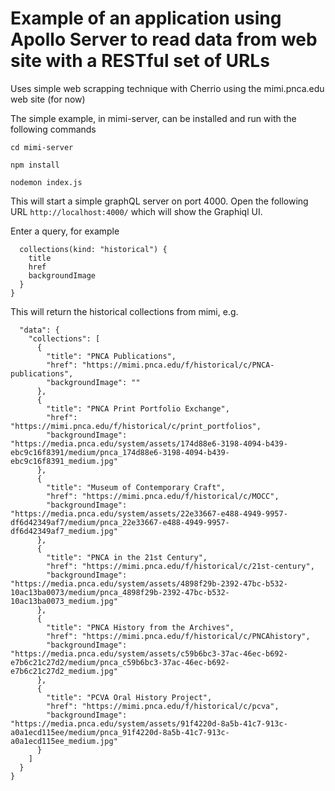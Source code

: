 # Example of an application using Apollo Server to read data from web site with a RESTful set of URLs

Uses simple web scrapping technique with Cherrio using the mimi.pnca.edu web site (for now)

The simple example, in mimi-server, can be installed and run with the following commands

```
cd mimi-server

npm install

nodemon index.js
```

This will start a simple graphQL server on port 4000.  Open the following URL `http://localhost:4000/` which will show the Graphiql UI.

Enter a query, for example

```{
  collections(kind: "historical") {
    title
    href
    backgroundImage
  }
}
```

This will return the historical collections from mimi, e.g. 

```{
  "data": {
    "collections": [
      {
        "title": "PNCA Publications",
        "href": "https://mimi.pnca.edu/f/historical/c/PNCA-publications",
        "backgroundImage": ""
      },
      {
        "title": "PNCA Print Portfolio Exchange",
        "href": "https://mimi.pnca.edu/f/historical/c/print_portfolios",
        "backgroundImage": "https://media.pnca.edu/system/assets/174d88e6-3198-4094-b439-ebc9c16f8391/medium/pnca_174d88e6-3198-4094-b439-ebc9c16f8391_medium.jpg"
      },
      {
        "title": "Museum of Contemporary Craft",
        "href": "https://mimi.pnca.edu/f/historical/c/MOCC",
        "backgroundImage": "https://media.pnca.edu/system/assets/22e33667-e488-4949-9957-df6d42349af7/medium/pnca_22e33667-e488-4949-9957-df6d42349af7_medium.jpg"
      },
      {
        "title": "PNCA in the 21st Century",
        "href": "https://mimi.pnca.edu/f/historical/c/21st-century",
        "backgroundImage": "https://media.pnca.edu/system/assets/4898f29b-2392-47bc-b532-10ac13ba0073/medium/pnca_4898f29b-2392-47bc-b532-10ac13ba0073_medium.jpg"
      },
      {
        "title": "PNCA History from the Archives",
        "href": "https://mimi.pnca.edu/f/historical/c/PNCAhistory",
        "backgroundImage": "https://media.pnca.edu/system/assets/c59b6bc3-37ac-46ec-b692-e7b6c21c27d2/medium/pnca_c59b6bc3-37ac-46ec-b692-e7b6c21c27d2_medium.jpg"
      },
      {
        "title": "PCVA Oral History Project",
        "href": "https://mimi.pnca.edu/f/historical/c/pcva",
        "backgroundImage": "https://media.pnca.edu/system/assets/91f4220d-8a5b-41c7-913c-a0a1ecd115ee/medium/pnca_91f4220d-8a5b-41c7-913c-a0a1ecd115ee_medium.jpg"
      }
    ]
  }
}
```

